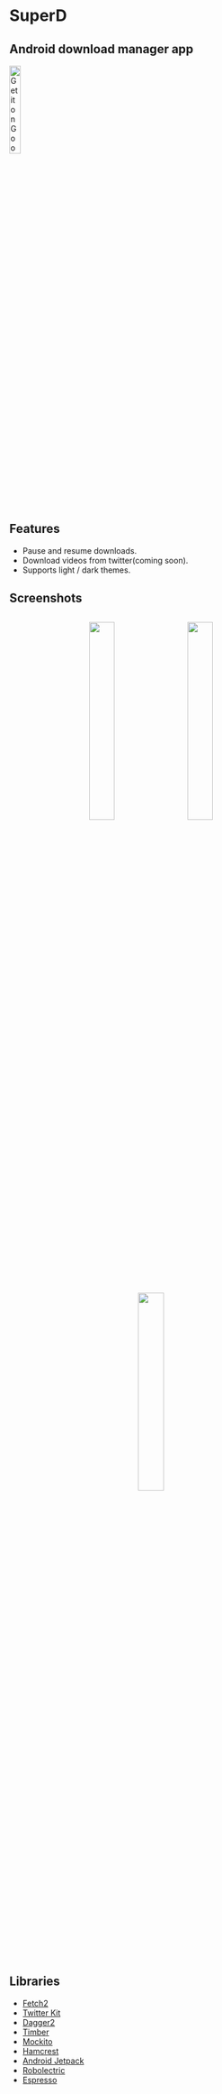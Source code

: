 # SuperD 
## Android download manager app  

<a href='https://play.google.com/store/apps/details?id=io.audioshinigami.superd.alpha&pcampaignid=pcampaignidMKT-Other-global-all-co-prtnr-py-PartBadge-Mar2515-1'>
  <img alt='Get it on Google Play' src='https://play.google.com/intl/en_us/badges/static/images/badges/en_badge_web_generic.png' width="20%" />
</a>  

## Features  
- Pause and resume downloads.  
- Download videos from twitter(coming soon). 
- Supports light / dark themes. 

<h2 align="left">Screenshots</h2>
<h4 align="center">
<img src="https://res.cloudinary.com/sakanade/image/upload/v1596608896/super_d/home.png" width="30%" vspace="10" hspace="10">
<img src="https://res.cloudinary.com/sakanade/image/upload/v1596608895/super_d/theme.png" width="30%" vspace="10" hspace="10">
<img src="https://res.cloudinary.com/sakanade/image/upload/v1596608873/super_d/add_url.png" width="30%" vspace="10" hspace="10""><br>

## Libraries  
- [Fetch2](https://www.github.com/tonyofrancis/Fetch)  
- [Twitter Kit](https://github.com/twitter-archive/twitter-kit-android)  
- [Dagger2](https://github.com/google/dagger)  
- [Timber](https://github.com/JakeWharton/timber)  
- [Mockito](https://site.mockito.org)  
- [Hamcrest](https://www.hamcrest.org)  
- [Android Jetpack](https://developer.android.com/jetpack)  
- [Robolectric](https://github.com/robolectric/robolectric)  
- [Espresso](https://github.com/codepath/android_guides/wiki/UI-Testing-with-Espresso)  
